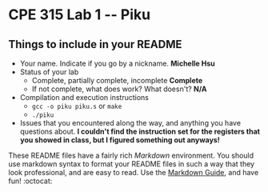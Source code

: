 # CPE 315 Lab 1 -- Piku

## Things to include in your README

* Your name. Indicate if you go by a nickname. __Michelle Hsu__
* Status of your lab
  * Complete, partially complete, incomplete __Complete__
  * If not complete, what does work? What doesn't? __N/A__
* Compilation and execution instructions
  * `gcc -o piku piku.s` or `make`
  * `./piku`
* Issues that you encountered along the way, and anything you have questions about. __I couldn't find the instruction set for the registers that you showed in class, but I figured something out anyways!__

These README files have a fairly rich _Markdown_ environment. You should use
markdown syntax to format your README files in such a way that they look
professional, and are easy to read. Use the 
[Markdown Guide](https://guides.github.com/features/mastering-markdown/), and
have fun! :octocat:

